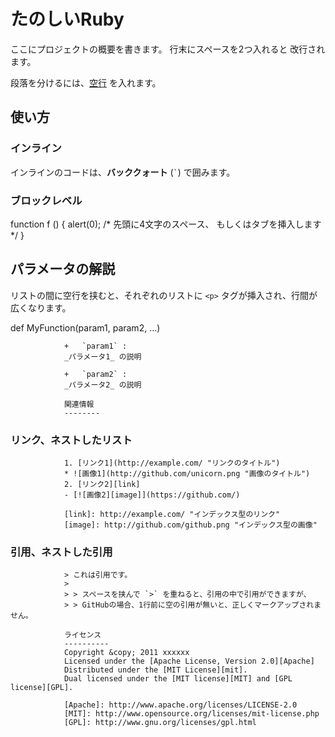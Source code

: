 たのしいRuby
======================
ここにプロジェクトの概要を書きます。
行末にスペースを2つ入れると
改行されます。

段落を分けるには、[空行](http://example.com/) を入れます。

使い方
------
### インライン ###
インラインのコードは、**バッククォート** (`` ` ``) で囲みます。

### ブロックレベル ###
function f () {
				alert(0);  /* 先頭に4文字のスペース、
											もしくはタブを挿入します */
}

パラメータの解説
----------------
リストの間に空行を挟むと、それぞれのリストに `<p>` タグが挿入され、行間が
広くなります。

def MyFunction(param1, param2, ...)

				+   `param1` :
				_パラメータ1_ の説明

				+   `param2` :
				_パラメータ2_ の説明

				関連情報
				--------
### リンク、ネストしたリスト
				1. [リンク1](http://example.com/ "リンクのタイトル")
				* ![画像1](http://github.com/unicorn.png "画像のタイトル")
				2. [リンク2][link]
				- [![画像2][image]](https://github.com/)

				[link]: http://example.com/ "インデックス型のリンク"
				[image]: http://github.com/github.png "インデックス型の画像"

### 引用、ネストした引用
				> これは引用です。
				>
				> > スペースを挟んで `>` を重ねると、引用の中で引用ができますが、
				> > GitHubの場合、1行前に空の引用が無いと、正しくマークアップされません。

				ライセンス
				----------
				Copyright &copy; 2011 xxxxxx
				Licensed under the [Apache License, Version 2.0][Apache]
				Distributed under the [MIT License][mit].
				Dual licensed under the [MIT license][MIT] and [GPL license][GPL].

				[Apache]: http://www.apache.org/licenses/LICENSE-2.0
				[MIT]: http://www.opensource.org/licenses/mit-license.php
				[GPL]: http://www.gnu.org/licenses/gpl.html
